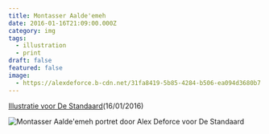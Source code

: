 ```yaml
---
title: Montasser Aalde'emeh
date: 2016-01-16T21:09:00.000Z
category: img
tags:
  - illustration
  - print
draft: false
featured: false
image:
  - https://alexdeforce.b-cdn.net/31fa8419-5b85-4284-b506-ea094d3680b7.jpg
---
```

[Illustratie voor De Standaard](https://www.standaard.be/cnt/dmf20160115_02070952?fbclid=IwAR3Ficjg0OIzimC8Jk0DEnUN7ca_sghK5daMzUVXAPw4cjgY5M0mRQ4tlQk)(1﻿6/01/2016)

![Montasser Aalde'emeh portret door Alex Deforce voor De Standaard](https://alexdeforce.b-cdn.net/dc8c43d0-0fea-4caf-a3c3-a0bb47844611.jpg "Montasser Aalde'emeh portret door Alex Deforce voor De Standaard")